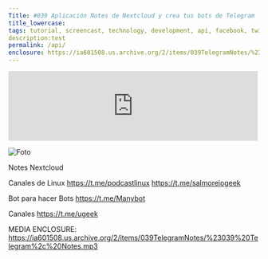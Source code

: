 ```yaml
---
Title: #039 Aplicación Notes de Nextcloud y crea tus bots de Telegram
title_lowercase: 
tags: tutorial, screencast, technology, development, api, facebook, twitter, foursquare, flickr, github, google maps, jquery, getjson, json
description:test
permalink: /api/
enclosure: https://ia601508.us.archive.org/2/items/039TelegramNotes/%23039%20Telegram%2c%20Notes.mp3
---
```


<iframe src="https://archive.org/embed/039TelegramNotes" width="500" height="140" frameborder="0" webkitallowfullscreen="true" mozallowfullscreen="true" allowfullscreen></iframe>

![Foto](https://1.bp.blogspot.com/-vqTS9qMkQsg/WOFPao3zJRI/AAAAAAAAA7U/bgVDoVUz5iYwL-4RikxlKC18bAN3D2DCgCLcB/s320/telegram_logo.png)

Notes Nextcloud


Canales de Linux
https://t.me/podcastlinux
https://t.me/salmorejogeek


Bot para hacer Bots
https://t.me/Manybot


Canales
https://t.me/ugeek


MEDIA ENCLOSURE: https://ia601508.us.archive.org/2/items/039TelegramNotes/%23039%20Telegram%2c%20Notes.mp3


